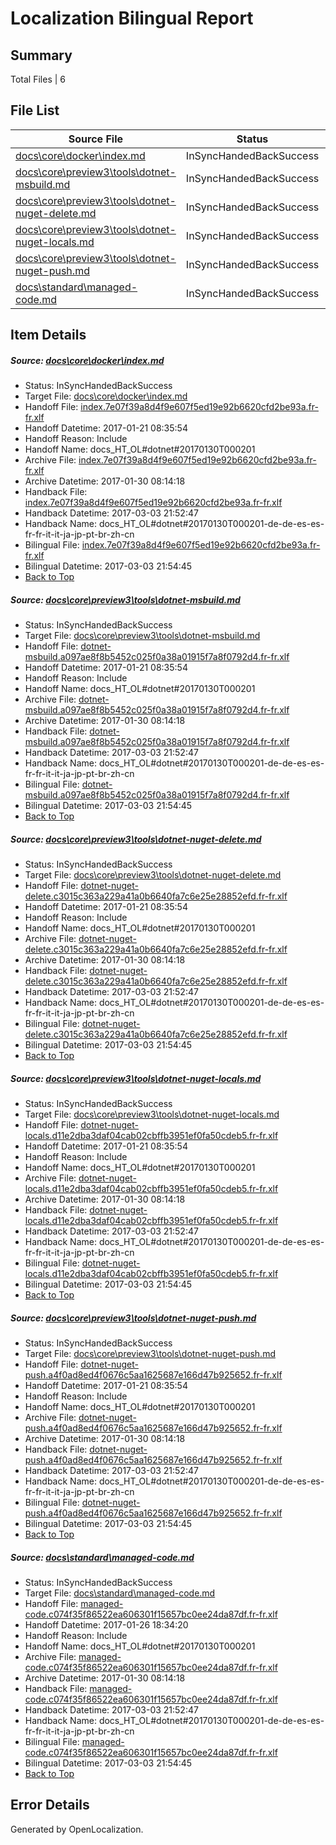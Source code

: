 # <a name='report-top'></a> Localization Bilingual Report

## Summary
 Total Files | 6

## File List
 Source File | Status | Details 
 ----------- | ------ | ------- 
 [docs\core\docker\index.md](https://github.com/dotnet/docs/blob/2ad428dcda9ef213a8487c35a48b33929259abba/docs/core/docker/index.md) | InSyncHandedBackSuccess | [Details](#7146e08095260361af1263cf79072476664eee2336)
 [docs\core\preview3\tools\dotnet-msbuild.md](https://github.com/dotnet/docs/blob/2ad428dcda9ef213a8487c35a48b33929259abba/docs/core/preview3/tools/dotnet-msbuild.md) | InSyncHandedBackSuccess | [Details](#06d4210e5dff97d3e96efff8ae8e84efc27fb7d268)
 [docs\core\preview3\tools\dotnet-nuget-delete.md](https://github.com/dotnet/docs/blob/2ad428dcda9ef213a8487c35a48b33929259abba/docs/core/preview3/tools/dotnet-nuget-delete.md) | InSyncHandedBackSuccess | [Details](#787b1427b1064943570cbc361042ab2f20d1108870)
 [docs\core\preview3\tools\dotnet-nuget-locals.md](https://github.com/dotnet/docs/blob/2ad428dcda9ef213a8487c35a48b33929259abba/docs/core/preview3/tools/dotnet-nuget-locals.md) | InSyncHandedBackSuccess | [Details](#5f8c3be091b515553eb0db0ccfaee6bb8c620cff71)
 [docs\core\preview3\tools\dotnet-nuget-push.md](https://github.com/dotnet/docs/blob/2ad428dcda9ef213a8487c35a48b33929259abba/docs/core/preview3/tools/dotnet-nuget-push.md) | InSyncHandedBackSuccess | [Details](#dcc89fd24e23e624c4bcf90a8200b4e655af6dd672)
 [docs\standard\managed-code.md](https://github.com/dotnet/docs/blob/4bd90ac423134c67eb35836d417b09053c98f586/docs/standard/managed-code.md) | InSyncHandedBackSuccess | [Details](#7f761c4fc24b8d22d8d1f8116745ebb3f65833783468)

## Item Details
##### <a name='7146e08095260361af1263cf79072476664eee2336'></a> Source: [docs\core\docker\index.md](https://github.com/dotnet/docs/blob/2ad428dcda9ef213a8487c35a48b33929259abba/docs/core/docker/index.md)
* Status: InSyncHandedBackSuccess
* Target File: [docs\core\docker\index.md](https://github.com/dotnet/docs.fr-fr/blob/fc5d647553e1b247dcdcf528eb87e6bc179da44b/docs/core/docker/index.md)
* Handoff File: [index.7e07f39a8d4f9e607f5ed19e92b6620cfd2be93a.fr-fr.xlf](https://github.com/dotnet/docs.handoff/blob/6586e23dc8f51a965ba6ed3e618946af7e24a16d/ol-handoff/dotnet/docs.fr-fr/master/dotnet-core/index.7e07f39a8d4f9e607f5ed19e92b6620cfd2be93a.fr-fr.xlf)
* Handoff Datetime: 2017-01-21 08:35:54
* Handoff Reason: Include
* Handoff Name: docs_HT_OL#dotnet#20170130T000201
* Archive File: [index.7e07f39a8d4f9e607f5ed19e92b6620cfd2be93a.fr-fr.xlf](https://github.com/dotnet/docs.handoff/blob/55bdf61327828e4eb0143abb50c666ceed6380fe/ol-archive/dotnet/docs.fr-fr/master/dotnet-core/index.7e07f39a8d4f9e607f5ed19e92b6620cfd2be93a.fr-fr.xlf)
* Archive Datetime: 2017-01-30 08:14:18
* Handback File: [index.7e07f39a8d4f9e607f5ed19e92b6620cfd2be93a.fr-fr.xlf](https://github.com/dotnet/docs.handback/blob/c3c936d672f5b92cf2e1159b5d0a6f083ccc861a/ol-handback/dotnet/docs.fr-fr/master/dotnet-core/index.7e07f39a8d4f9e607f5ed19e92b6620cfd2be93a.fr-fr.xlf)
* Handback Datetime: 2017-03-03 21:52:47
* Handback Name: docs_HT_OL#dotnet#20170130T000201-de-de-es-es-fr-fr-it-it-ja-jp-pt-br-zh-cn
* Bilingual File: [index.7e07f39a8d4f9e607f5ed19e92b6620cfd2be93a.fr-fr.xlf](https://github.com/dotnet/docs.handback/blob/c3c936d672f5b92cf2e1159b5d0a6f083ccc861a/ol-handback/dotnet/docs.fr-fr/master/dotnet-core/index.7e07f39a8d4f9e607f5ed19e92b6620cfd2be93a.fr-fr.xlf)
* Bilingual Datetime: 2017-03-03 21:54:45
* [Back to Top](#report-top)

##### <a name='06d4210e5dff97d3e96efff8ae8e84efc27fb7d268'></a> Source: [docs\core\preview3\tools\dotnet-msbuild.md](https://github.com/dotnet/docs/blob/2ad428dcda9ef213a8487c35a48b33929259abba/docs/core/preview3/tools/dotnet-msbuild.md)
* Status: InSyncHandedBackSuccess
* Target File: [docs\core\preview3\tools\dotnet-msbuild.md](https://github.com/dotnet/docs.fr-fr/blob/fc5d647553e1b247dcdcf528eb87e6bc179da44b/docs/core/preview3/tools/dotnet-msbuild.md)
* Handoff File: [dotnet-msbuild.a097ae8f8b5452c025f0a38a01915f7a8f0792d4.fr-fr.xlf](https://github.com/dotnet/docs.handoff/blob/6586e23dc8f51a965ba6ed3e618946af7e24a16d/ol-handoff/dotnet/docs.fr-fr/master/dotnet-core/dotnet-msbuild.a097ae8f8b5452c025f0a38a01915f7a8f0792d4.fr-fr.xlf)
* Handoff Datetime: 2017-01-21 08:35:54
* Handoff Reason: Include
* Handoff Name: docs_HT_OL#dotnet#20170130T000201
* Archive File: [dotnet-msbuild.a097ae8f8b5452c025f0a38a01915f7a8f0792d4.fr-fr.xlf](https://github.com/dotnet/docs.handoff/blob/55bdf61327828e4eb0143abb50c666ceed6380fe/ol-archive/dotnet/docs.fr-fr/master/dotnet-core/dotnet-msbuild.a097ae8f8b5452c025f0a38a01915f7a8f0792d4.fr-fr.xlf)
* Archive Datetime: 2017-01-30 08:14:18
* Handback File: [dotnet-msbuild.a097ae8f8b5452c025f0a38a01915f7a8f0792d4.fr-fr.xlf](https://github.com/dotnet/docs.handback/blob/c3c936d672f5b92cf2e1159b5d0a6f083ccc861a/ol-handback/dotnet/docs.fr-fr/master/dotnet-core/dotnet-msbuild.a097ae8f8b5452c025f0a38a01915f7a8f0792d4.fr-fr.xlf)
* Handback Datetime: 2017-03-03 21:52:47
* Handback Name: docs_HT_OL#dotnet#20170130T000201-de-de-es-es-fr-fr-it-it-ja-jp-pt-br-zh-cn
* Bilingual File: [dotnet-msbuild.a097ae8f8b5452c025f0a38a01915f7a8f0792d4.fr-fr.xlf](https://github.com/dotnet/docs.handback/blob/c3c936d672f5b92cf2e1159b5d0a6f083ccc861a/ol-handback/dotnet/docs.fr-fr/master/dotnet-core/dotnet-msbuild.a097ae8f8b5452c025f0a38a01915f7a8f0792d4.fr-fr.xlf)
* Bilingual Datetime: 2017-03-03 21:54:45
* [Back to Top](#report-top)

##### <a name='787b1427b1064943570cbc361042ab2f20d1108870'></a> Source: [docs\core\preview3\tools\dotnet-nuget-delete.md](https://github.com/dotnet/docs/blob/2ad428dcda9ef213a8487c35a48b33929259abba/docs/core/preview3/tools/dotnet-nuget-delete.md)
* Status: InSyncHandedBackSuccess
* Target File: [docs\core\preview3\tools\dotnet-nuget-delete.md](https://github.com/dotnet/docs.fr-fr/blob/fc5d647553e1b247dcdcf528eb87e6bc179da44b/docs/core/preview3/tools/dotnet-nuget-delete.md)
* Handoff File: [dotnet-nuget-delete.c3015c363a229a41a0b6640fa7c6e25e28852efd.fr-fr.xlf](https://github.com/dotnet/docs.handoff/blob/6586e23dc8f51a965ba6ed3e618946af7e24a16d/ol-handoff/dotnet/docs.fr-fr/master/dotnet-core/dotnet-nuget-delete.c3015c363a229a41a0b6640fa7c6e25e28852efd.fr-fr.xlf)
* Handoff Datetime: 2017-01-21 08:35:54
* Handoff Reason: Include
* Handoff Name: docs_HT_OL#dotnet#20170130T000201
* Archive File: [dotnet-nuget-delete.c3015c363a229a41a0b6640fa7c6e25e28852efd.fr-fr.xlf](https://github.com/dotnet/docs.handoff/blob/55bdf61327828e4eb0143abb50c666ceed6380fe/ol-archive/dotnet/docs.fr-fr/master/dotnet-core/dotnet-nuget-delete.c3015c363a229a41a0b6640fa7c6e25e28852efd.fr-fr.xlf)
* Archive Datetime: 2017-01-30 08:14:18
* Handback File: [dotnet-nuget-delete.c3015c363a229a41a0b6640fa7c6e25e28852efd.fr-fr.xlf](https://github.com/dotnet/docs.handback/blob/c3c936d672f5b92cf2e1159b5d0a6f083ccc861a/ol-handback/dotnet/docs.fr-fr/master/dotnet-core/dotnet-nuget-delete.c3015c363a229a41a0b6640fa7c6e25e28852efd.fr-fr.xlf)
* Handback Datetime: 2017-03-03 21:52:47
* Handback Name: docs_HT_OL#dotnet#20170130T000201-de-de-es-es-fr-fr-it-it-ja-jp-pt-br-zh-cn
* Bilingual File: [dotnet-nuget-delete.c3015c363a229a41a0b6640fa7c6e25e28852efd.fr-fr.xlf](https://github.com/dotnet/docs.handback/blob/c3c936d672f5b92cf2e1159b5d0a6f083ccc861a/ol-handback/dotnet/docs.fr-fr/master/dotnet-core/dotnet-nuget-delete.c3015c363a229a41a0b6640fa7c6e25e28852efd.fr-fr.xlf)
* Bilingual Datetime: 2017-03-03 21:54:45
* [Back to Top](#report-top)

##### <a name='5f8c3be091b515553eb0db0ccfaee6bb8c620cff71'></a> Source: [docs\core\preview3\tools\dotnet-nuget-locals.md](https://github.com/dotnet/docs/blob/2ad428dcda9ef213a8487c35a48b33929259abba/docs/core/preview3/tools/dotnet-nuget-locals.md)
* Status: InSyncHandedBackSuccess
* Target File: [docs\core\preview3\tools\dotnet-nuget-locals.md](https://github.com/dotnet/docs.fr-fr/blob/fc5d647553e1b247dcdcf528eb87e6bc179da44b/docs/core/preview3/tools/dotnet-nuget-locals.md)
* Handoff File: [dotnet-nuget-locals.d11e2dba3daf04cab02cbffb3951ef0fa50cdeb5.fr-fr.xlf](https://github.com/dotnet/docs.handoff/blob/6586e23dc8f51a965ba6ed3e618946af7e24a16d/ol-handoff/dotnet/docs.fr-fr/master/dotnet-core/dotnet-nuget-locals.d11e2dba3daf04cab02cbffb3951ef0fa50cdeb5.fr-fr.xlf)
* Handoff Datetime: 2017-01-21 08:35:54
* Handoff Reason: Include
* Handoff Name: docs_HT_OL#dotnet#20170130T000201
* Archive File: [dotnet-nuget-locals.d11e2dba3daf04cab02cbffb3951ef0fa50cdeb5.fr-fr.xlf](https://github.com/dotnet/docs.handoff/blob/55bdf61327828e4eb0143abb50c666ceed6380fe/ol-archive/dotnet/docs.fr-fr/master/dotnet-core/dotnet-nuget-locals.d11e2dba3daf04cab02cbffb3951ef0fa50cdeb5.fr-fr.xlf)
* Archive Datetime: 2017-01-30 08:14:18
* Handback File: [dotnet-nuget-locals.d11e2dba3daf04cab02cbffb3951ef0fa50cdeb5.fr-fr.xlf](https://github.com/dotnet/docs.handback/blob/c3c936d672f5b92cf2e1159b5d0a6f083ccc861a/ol-handback/dotnet/docs.fr-fr/master/dotnet-core/dotnet-nuget-locals.d11e2dba3daf04cab02cbffb3951ef0fa50cdeb5.fr-fr.xlf)
* Handback Datetime: 2017-03-03 21:52:47
* Handback Name: docs_HT_OL#dotnet#20170130T000201-de-de-es-es-fr-fr-it-it-ja-jp-pt-br-zh-cn
* Bilingual File: [dotnet-nuget-locals.d11e2dba3daf04cab02cbffb3951ef0fa50cdeb5.fr-fr.xlf](https://github.com/dotnet/docs.handback/blob/c3c936d672f5b92cf2e1159b5d0a6f083ccc861a/ol-handback/dotnet/docs.fr-fr/master/dotnet-core/dotnet-nuget-locals.d11e2dba3daf04cab02cbffb3951ef0fa50cdeb5.fr-fr.xlf)
* Bilingual Datetime: 2017-03-03 21:54:45
* [Back to Top](#report-top)

##### <a name='dcc89fd24e23e624c4bcf90a8200b4e655af6dd672'></a> Source: [docs\core\preview3\tools\dotnet-nuget-push.md](https://github.com/dotnet/docs/blob/2ad428dcda9ef213a8487c35a48b33929259abba/docs/core/preview3/tools/dotnet-nuget-push.md)
* Status: InSyncHandedBackSuccess
* Target File: [docs\core\preview3\tools\dotnet-nuget-push.md](https://github.com/dotnet/docs.fr-fr/blob/fc5d647553e1b247dcdcf528eb87e6bc179da44b/docs/core/preview3/tools/dotnet-nuget-push.md)
* Handoff File: [dotnet-nuget-push.a4f0ad8ed4f0676c5aa1625687e166d47b925652.fr-fr.xlf](https://github.com/dotnet/docs.handoff/blob/6586e23dc8f51a965ba6ed3e618946af7e24a16d/ol-handoff/dotnet/docs.fr-fr/master/dotnet-core/dotnet-nuget-push.a4f0ad8ed4f0676c5aa1625687e166d47b925652.fr-fr.xlf)
* Handoff Datetime: 2017-01-21 08:35:54
* Handoff Reason: Include
* Handoff Name: docs_HT_OL#dotnet#20170130T000201
* Archive File: [dotnet-nuget-push.a4f0ad8ed4f0676c5aa1625687e166d47b925652.fr-fr.xlf](https://github.com/dotnet/docs.handoff/blob/55bdf61327828e4eb0143abb50c666ceed6380fe/ol-archive/dotnet/docs.fr-fr/master/dotnet-core/dotnet-nuget-push.a4f0ad8ed4f0676c5aa1625687e166d47b925652.fr-fr.xlf)
* Archive Datetime: 2017-01-30 08:14:18
* Handback File: [dotnet-nuget-push.a4f0ad8ed4f0676c5aa1625687e166d47b925652.fr-fr.xlf](https://github.com/dotnet/docs.handback/blob/c3c936d672f5b92cf2e1159b5d0a6f083ccc861a/ol-handback/dotnet/docs.fr-fr/master/dotnet-core/dotnet-nuget-push.a4f0ad8ed4f0676c5aa1625687e166d47b925652.fr-fr.xlf)
* Handback Datetime: 2017-03-03 21:52:47
* Handback Name: docs_HT_OL#dotnet#20170130T000201-de-de-es-es-fr-fr-it-it-ja-jp-pt-br-zh-cn
* Bilingual File: [dotnet-nuget-push.a4f0ad8ed4f0676c5aa1625687e166d47b925652.fr-fr.xlf](https://github.com/dotnet/docs.handback/blob/c3c936d672f5b92cf2e1159b5d0a6f083ccc861a/ol-handback/dotnet/docs.fr-fr/master/dotnet-core/dotnet-nuget-push.a4f0ad8ed4f0676c5aa1625687e166d47b925652.fr-fr.xlf)
* Bilingual Datetime: 2017-03-03 21:54:45
* [Back to Top](#report-top)

##### <a name='7f761c4fc24b8d22d8d1f8116745ebb3f65833783468'></a> Source: [docs\standard\managed-code.md](https://github.com/dotnet/docs/blob/4bd90ac423134c67eb35836d417b09053c98f586/docs/standard/managed-code.md)
* Status: InSyncHandedBackSuccess
* Target File: [docs\standard\managed-code.md](https://github.com/dotnet/docs.fr-fr/blob/fc5d647553e1b247dcdcf528eb87e6bc179da44b/docs/standard/managed-code.md)
* Handoff File: [managed-code.c074f35f86522ea606301f15657bc0ee24da87df.fr-fr.xlf](https://github.com/dotnet/docs.handoff/blob/a60767968df86e7f9ad9f0133b9687ae4e1e82cc/ol-handoff/dotnet/docs.fr-fr/master/dotnet-core/managed-code.c074f35f86522ea606301f15657bc0ee24da87df.fr-fr.xlf)
* Handoff Datetime: 2017-01-26 18:34:20
* Handoff Reason: Include
* Handoff Name: docs_HT_OL#dotnet#20170130T000201
* Archive File: [managed-code.c074f35f86522ea606301f15657bc0ee24da87df.fr-fr.xlf](https://github.com/dotnet/docs.handoff/blob/55bdf61327828e4eb0143abb50c666ceed6380fe/ol-archive/dotnet/docs.fr-fr/master/dotnet-core/managed-code.c074f35f86522ea606301f15657bc0ee24da87df.fr-fr.xlf)
* Archive Datetime: 2017-01-30 08:14:18
* Handback File: [managed-code.c074f35f86522ea606301f15657bc0ee24da87df.fr-fr.xlf](https://github.com/dotnet/docs.handback/blob/c3c936d672f5b92cf2e1159b5d0a6f083ccc861a/ol-handback/dotnet/docs.fr-fr/master/dotnet-core/managed-code.c074f35f86522ea606301f15657bc0ee24da87df.fr-fr.xlf)
* Handback Datetime: 2017-03-03 21:52:47
* Handback Name: docs_HT_OL#dotnet#20170130T000201-de-de-es-es-fr-fr-it-it-ja-jp-pt-br-zh-cn
* Bilingual File: [managed-code.c074f35f86522ea606301f15657bc0ee24da87df.fr-fr.xlf](https://github.com/dotnet/docs.handback/blob/c3c936d672f5b92cf2e1159b5d0a6f083ccc861a/ol-handback/dotnet/docs.fr-fr/master/dotnet-core/managed-code.c074f35f86522ea606301f15657bc0ee24da87df.fr-fr.xlf)
* Bilingual Datetime: 2017-03-03 21:54:45
* [Back to Top](#report-top)


## Error Details

Generated by OpenLocalization.
